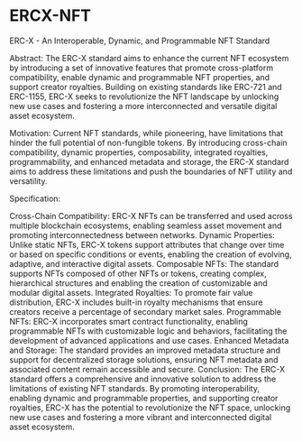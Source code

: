 # ERCX-NFT
ERC-X - An Interoperable, Dynamic, and Programmable NFT Standard

Abstract: The ERC-X standard aims to enhance the current NFT ecosystem by introducing a set of innovative features that promote cross-platform compatibility, enable dynamic and programmable NFT properties, and support creator royalties. Building on existing standards like ERC-721 and ERC-1155, ERC-X seeks to revolutionize the NFT landscape by unlocking new use cases and fostering a more interconnected and versatile digital asset ecosystem.

Motivation: Current NFT standards, while pioneering, have limitations that hinder the full potential of non-fungible tokens. By introducing cross-chain compatibility, dynamic properties, composability, integrated royalties, programmability, and enhanced metadata and storage, the ERC-X standard aims to address these limitations and push the boundaries of NFT utility and versatility.

Specification:

Cross-Chain Compatibility: ERC-X NFTs can be transferred and used across multiple blockchain ecosystems, enabling seamless asset movement and promoting interconnectedness between networks.
Dynamic Properties: Unlike static NFTs, ERC-X tokens support attributes that change over time or based on specific conditions or events, enabling the creation of evolving, adaptive, and interactive digital assets.
Composable NFTs: The standard supports NFTs composed of other NFTs or tokens, creating complex, hierarchical structures and enabling the creation of customizable and modular digital assets.
Integrated Royalties: To promote fair value distribution, ERC-X includes built-in royalty mechanisms that ensure creators receive a percentage of secondary market sales.
Programmable NFTs: ERC-X incorporates smart contract functionality, enabling programmable NFTs with customizable logic and behaviors, facilitating the development of advanced applications and use cases.
Enhanced Metadata and Storage: The standard provides an improved metadata structure and support for decentralized storage solutions, ensuring NFT metadata and associated content remain accessible and secure.
Conclusion: The ERC-X standard offers a comprehensive and innovative solution to address the limitations of existing NFT standards. By promoting interoperability, enabling dynamic and programmable properties, and supporting creator royalties, ERC-X has the potential to revolutionize the NFT space, unlocking new use cases and fostering a more vibrant and interconnected digital asset ecosystem.
